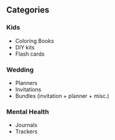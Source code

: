 ## Categories
### Kids
- Coloring Books
- DIY kits
- Flash cards
### Wedding
- Planners
- Invitations
- Bundles (invitation + planner + misc.)
### Mental Health
+ Journals
+ Trackers